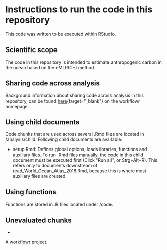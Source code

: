 # Instructions to run the code in this repository

This code was written to be executed within RStudio.

## Scientific scope

The code in this repository is intended to estimate anthropogenic carbon in the ocean based on the eMLR(C*) method.

## Sharing code across analysis

Background information about sharing code across analysis in this repository, can be found [here](https://jdblischak.github.io/workflowr/articles/wflow-07-common-code.html){target="_blank"} on the workflowr homepage.

## Using child documents

Code chunks that are used across several .Rmd files are located in /analysis/child. Following child documents are available:

- setup.Rmd: Defines global options, loads libraries, functions and auxillary files. To run .Rmd files manually, the code in this child document must be executed first (Click "Run all", or Strg+Alt+R). This refers only to documents downstream of read_World_Ocean_Atlas_2018.Rmd, because this is where most auxillary files are created.


## Using functions

Functions are stored in .R files located under /code.


## Unevaluated chunks

- 


A [workflowr][] project.

[workflowr]: https://github.com/jdblischak/workflowr
